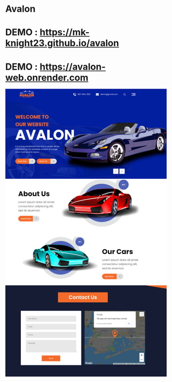 # Avalon

# DEMO : https://mk-knight23.github.io/avalon

# DEMO : https://avalon-web.onrender.com

![Screenshot](avalon1-ss.png)
![Screenshot](avalon2-ss.png)
![Screenshot](avalon3-ss.png)
